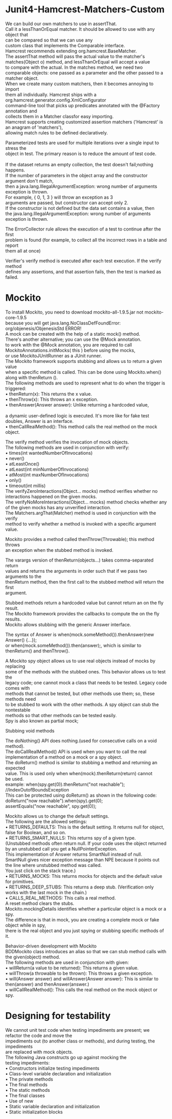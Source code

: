 # Junit4-Hamcrest-Matchers-Custom
 We can build our own matchers to use in assertThat. <br/>
 Call it a lessThanOrEqual matcher. It should be allowed to use with any object that <br/>
can be compared so that we can use any <br/>
custom class that implements the Comparable interface. <br/>
Hamcrest recommends extending org.hamcrest.BaseMatcher. <br/> 
The assertThat method will pass the actual value to the matcher's  <br/>
matches(Object o) method, and lessThanOrEqual will accept a value  <br/>
to compare with the actual. In the matches method, we need two  <br/>
comparable objects: one passed as a parameter and the other passed to a <br/>
matcher object.<br/> 
When we create many custom matchers, then it becomes annoying to import <br/>
them all individually. Hamcrest ships with a org.hamcrest.generator.config.XmlConfigurator <br/>
command-line tool that picks up predicates annotated with the @Factory annotation and  <br/>
collects them in a Matcher classfor easy importing. <br/>
Hamcrest supports creating customized assertion matchers ('Hamcrest' is an anagram of 'matchers'),  <br/>
allowing match rules to be defined declaratively. <br/> 

Parameterized tests are used for multiple iterations over a single input to stress the <br/> 
object in test. The primary reason is to reduce the amount of test code. <br/>  
If the dataset returns an empty collection, the test doesn't fail;nothing happens. <br/> 
If the number of parameters in the object array and the constructor argument don't match,  <br/> 
then a java.lang.IllegalArgumentException: wrong number of arguments  <br/> 
exception is thrown.  <br/> 
For example, { 0, 1, 3 } will throw an exception as 3  <br/> 
arguments are passed, but constructor can accept only 2. <br/> 
If the constructor is not defined but the data set contains a value, then  <br/> 
the java.lang.IllegalArgumentException: wrong number of arguments exception is thrown. <br/> 

The ErrorCollector rule allows the execution of a test to continue after the first   <br/> 
problem is found (for example, to collect all the incorrect rows in a table and report   <br/> 
them all at once)   <br/> 

Verifier's verify method is executed after each test execution. If the verify method   <br/> 
defines any assertions, and that assertion fails, then the test is marked as failed.  <br/> 

# Mockito
To install Mockito, you need to download mockito-all-1.9.5.jar not mockito-core-1.9.5 <br/>
because you will get java.lang.NoClassDefFoundError: org/objenesis/ObjenesisStd ERROR! <br/>
A mock can be created with the help of a static mock() method. <br/>
There's another alternative; you can use the @Mock annotation.<br/>
to work with the @Mock annotation, you are required to call MockitoAnnotations.initMocks( this ) before using the mocks,  <br/>
or use MockitoJUnitRunner as a JUnit runner.<br/>
The Mockito framework supports stubbing and allows us to return a given value <br/>
when a specific method is called. This can be done using Mockito.when() along with thenReturn ().<br/>
The following methods are used to represent what to do when the trigger is triggered:<br/>
• thenReturn(x): This returns the x value.<br/>
• thenThrow(x): This throws an x exception.<br/>
• thenAnswer(Answer answer): Unlike returning a hardcoded value, <br/><br/>
a dynamic user-defined logic is executed. It's more like for fake test doubles, Answer is an interface.<br/>
• thenCallRealMethod(): This method calls the real method on the mock object.<br/>

The verify method verifies the invocation of mock objects.<br/>
The following methods are used in conjunction with verify:<br/>
• times(int wantedNumberOfInvocations)<br/>
• never()<br/>
• atLeastOnce()<br/>
• atLeast(int minNumberOfInvocations)<br/>
• atMost(int maxNumberOfInvocations)<br/>
• only()<br/>
• timeout(int millis)<br/>
The verifyZeroInteractions(Object... mocks) method verifies whether no <br/>
interactions happened on the given mocks.<br/>
The verifyNoMoreInteractions(Object... mocks) method checks whether any <br/>
of the given mocks has any unverified interaction.<br/>
The Matchers.argThat(Matcher) method is used in conjunction with the verify <br/>
method to verify whether a method is invoked with a specific argument value.<br/>

Mockito provides a method called thenThrow(Throwable); this method throws  <br/>
an exception when the stubbed method is invoked.<br/>

The varargs version of thenReturn(objects...) takes comma-separated return <br/>
values and returns the arguments in order such that if we pass two arguments to the <br/>
thenReturn method, then the first call to the stubbed method will return the first <br/>
argument.<br/>

Stubbed methods return a hardcoded value but cannot return an on the fly result. <br/>
The Mockito framework provides the callbacks to compute the on the fly results.<br/>
Mockito allows stubbing with the generic Answer interface.<br/>

The syntax of Answer is when(mock.someMethod()).thenAnswer(new Answer() {…}); <br/>
or when(mock.someMethod()).then(answer);, which is similar to  thenReturn() and thenThrow().<br/>

A Mockito spy object allows us to use real objects instead of mocks by replacing <br/>
some of the methods with the stubbed ones. This behavior allows us to test the <br/>
legacy code; one cannot mock a class that needs to be tested. Legacy code comes with <br/>
methods that cannot be tested, but other methods use them; so, these methods need <br/>
to be stubbed to work with the other methods. A spy object can stub the nontestable <br/>
methods so that other methods can be tested easily.<br/>
Spy is also known as partial mock; <br/>

Stubbing void methods<br/>

The doNothing() API does nothing.(used for consecutive calls on a void method).<br/>
The doCallRealMethod() API is used when you want to call the real <br/>
implementation of a method on a mock or a spy object.<br/>
The doReturn() method is similar to stubbing a method and returning an expected <br/>
value. This is used only when when(mock).thenReturn(return) cannot <br/>
be used.<br/>
example: when(spy.get(0)).thenReturn("not reachable"); //IndexOutofBoundsException<br/>
This can be protected using doReturn() as shown in the following code:<br/>
doReturn("now reachable").when(spy).get(0);<br/>
assertEquals("now reachable", spy.get(0));<br/>

Mockito allows us to change the default settings. <br/>
The following are the allowed settings: <br/>
• RETURNS_DEFAULTS: This is the default setting. It returns null for object, false for Boolean, and so on. <br/>
• RETURNS_SMART_NULLS: This returns spy of a given type. <br/>
(Unstubbed methods often return null. If your code uses the object returned by an unstubbed call you get a NullPointerException. <br/>
This implementation of Answer returns SmartNull instead of null. <br/>
SmartNull gives nicer exception message than NPE because it points out the line where unstubbed method was called. <br/>
You just click on the stack trace.) <br/>
• RETURNS_MOCKS: This returns mocks for objects and the default value for primitives. <br/>
• RETURNS_DEEP_STUBS: This returns a deep stub. (Verification only works with the last mock in the chain.)<br/>
• CALLS_REAL_METHODS: This calls a real method.<br/>
A reset method clears the stubs. <br/>
Mockito.mockingDetails identifies whether a particular object is a mock or a spy. <br/>
The difference is that in mock, you are creating a complete mock or fake object while in spy, <br/>
there is the real object and you just spying or stubbing specific methods of it. <br/>

Behavior-driven development with Mockito <br/>
BDDMockito class introduces an alias so that we can stub method calls with the given(object) method. <br/>
The following methods are used in conjunction with given: <br/>
• willReturn(a value to be returned): This returns a given value. <br/>
• willThrow(a throwable to be thrown): This throws a given exception. <br/>
• will(Answer answer) and willAnswer(Answer answer): This is similar to then(answer) and thenAnswer(answer.) <br/>
• willCallRealMethod(): This calls the real method on the mock object or spy. <br/>


# Designing for testability
We cannot unit test code when testing impediments are present; we refactor the code and move the <br/>
impediments out (to another class or methods), and during testing, the impediments <br/>
are replaced with mock objects. <br/>
The following Java constructs go up against mocking the  <br/>
testing impediments:<br/>
• Constructors initialize testing impediments <br/>
• Class-level variable declaration and initialization <br/>
• The private methods <br/>
• The final methods <br/>
• The static methods<br/>
• The final classes<br/>
• Use of new<br/>
• Static variable declaration and initialization<br/>
• Static initialization blocks<br/>
